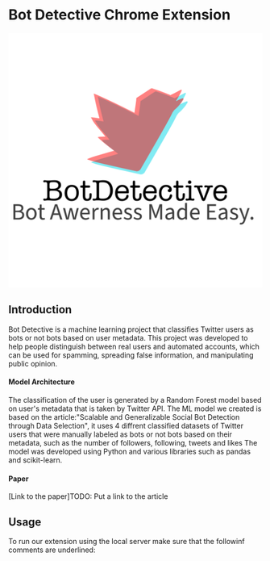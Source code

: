 # Bot Detective Chrome Extension
<img src="extension\img\ex_img.png" width="600"/>

## Introduction
Bot Detective is a machine learning project that classifies Twitter users as bots or not bots based on user metadata. This project was developed to help people distinguish between real users and automated accounts, which can be used for spamming, spreading false information, and manipulating public opinion.

#### Model Architecture
The classification of the user is generated by a Random Forest model based on user's metadata that is taken by Twitter API. 
The ML model we created is based on the article:"Scalable and Generalizable Social Bot Detection through Data Selection", it uses 4 diffrent classified datasets of Twitter users that were manually labeled as bots or not bots based on their metadata, such as the number of followers, following, tweets and likes
The model was developed using Python and various libraries such as pandas and scikit-learn. 

#### Paper 
[Link to the paper]TODO: Put a link to the article

## Usage

To run our extension using the local server make sure that the followinf comments are underlined:

